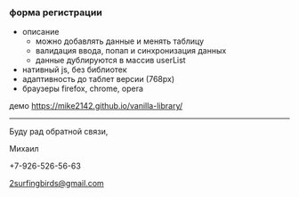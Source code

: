 ### форма регистрации

- описание
  - можно добавлять данные и менять таблицу
  - валидация ввода, попап и синхронизация данных
  - данные дублируются в массив userList
- нативный js, без библиотек
- адаптивность до таблет версии (768px)
- браузеры firefox, chrome, opera

демо https://mike2142.github.io/vanilla-library/

***

Буду рад обратной связи,

Михаил

+7-926-526-56-63

2surfingbirds@gmail.com
